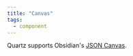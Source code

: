 ```yaml
---
title: "Canvas"
tags:
  - component
---
```


Quartz supports Obsidian's [JSON Canvas](https://jsoncanvas.org/).

